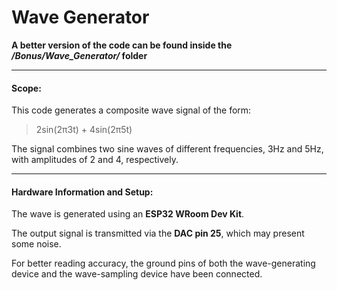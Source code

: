 # Wave Generator

**A better version of the code can be found inside the */Bonus/Wave_Generator/* folder**

---

#### Scope:
This code generates a composite wave signal of the form:

> 2sin(2π3t) + 4sin(2π5t)

The signal combines two sine waves of different frequencies, 3Hz and 5Hz, with amplitudes of 2 and 4, respectively.

---

#### Hardware Information and Setup:
The wave is generated using an **ESP32 WRoom Dev Kit**.

The output signal is transmitted via the **DAC pin 25**, which may present some noise.

For better reading accuracy, the ground pins of both the wave-generating device and the wave-sampling device have been connected.
